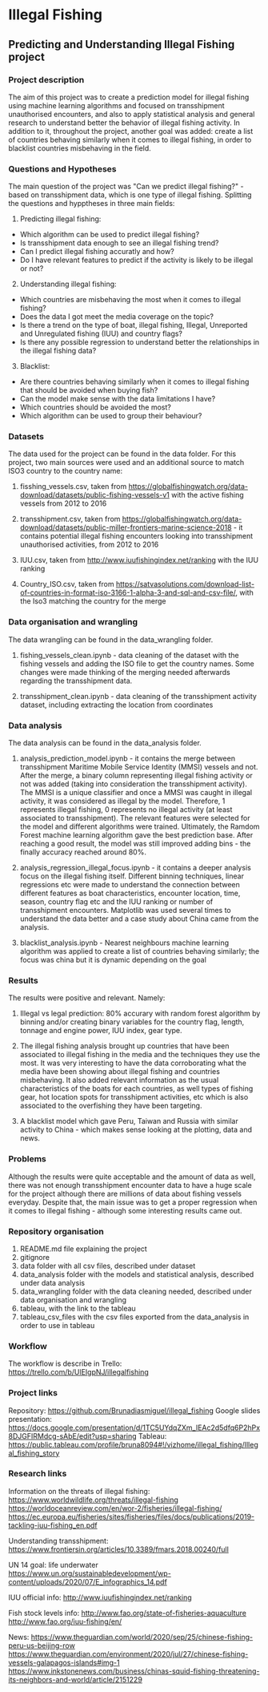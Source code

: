# Illegal Fishing

## Predicting and Understanding Illegal Fishing project

### Project description

The aim of this project was to create a prediction model for illegal fishing using machine learning algorithms and focused on transshipment unauthorised encounters, and also to apply statistical analysis and general research to understand better the behavior of illegal fishing activity. In addition to it, throughout the project, another goal was added: create a list of countries behaving similarly when it comes to illegal fishing, in order to blacklist countries misbehaving in the field. 

### Questions and Hypotheses

The main question of the project was "Can we predict illegal fishing?" - based on transshipment data, which is one type of illegal fishing. Splitting the questions and hypptheses in three main fields:

1) Predicting illegal fishing:
- Which algorithm can be used to predict illegal fishing?
- Is transshipment data enough to see an illegal fishing trend?
- Can I predict illegal fishing accuratly and how?
- Do I have relevant features to predict if the activity is likely to be illegal or not?

2) Understanding illegal fishing:
- Which countries are misbehaving the most when it comes to illegal fishing?
- Does the data I got meet the media coverage on the topic?
- Is there a trend on the type of boat, illegal fishing, Illegal, Unreported and Unregulated fishing (IUU) and country flags?
- Is there any possible regression to understand better the relationships in the illegal fishing data?

3) Blacklist:
- Are there countries behaving similarly when it comes to illegal fishing that should be avoided when buying fish?
- Can the model make sense with the data limitations I have?
- Which countries should be avoided the most?
- Which algorithm can be used to group their behaviour?


### Datasets

The data used for the project can be found in the data folder. For this project, two main sources were used and an additional source to match ISO3 country to the country name:

1)  fisshing_vessels.csv, taken from https://globalfishingwatch.org/data-download/datasets/public-fishing-vessels-v1 with the active fishing vessels from 2012 to 2016

2) transshipment.csv, taken from https://globalfishingwatch.org/data-download/datasets/public-miller-frontiers-marine-science-2018 - it contains potential illegal fishing encounters looking into transshipment unauthorised activities, from 2012 to 2016

3) IUU.csv, taken from http://www.iuufishingindex.net/ranking with the IUU ranking

4) Country_ISO.csv, taken from https://satvasolutions.com/download-list-of-countries-in-format-iso-3166-1-alpha-3-and-sql-and-csv-file/, with the Iso3 matching the country for the merge

### Data organisation and wrangling

The data wrangling can be found in the data_wrangling folder. 

1) fishing_vessels_clean.ipynb - data cleaning of the dataset with the fishing vessels and adding the ISO file to get the country names. Some changes were made thinking of the merging needed afterwards regarding the transshipment data.

2) transshipment_clean.ipynb - data cleaning of the transshipment activity dataset, including extracting the location from coordinates 

### Data analysis

The data analysis can be found in the data_analysis folder.

1) analysis_prediction_model.ipynb - it contains the merge between transshipment Maritime Mobile Service Identity (MMSI) vessels and not. After the merge, a binary column representing illegal fishing activity or not was added (taking into consideration the transshipment activity). The MMSI is a unique classifier and once a MMSI was caught in illegal activity, it was considered as illegal by the model. Therefore, 1 represents illegal fishing, 0 represents no illegal activity (at least associated to transshipment). The relevant features were selected for the model and different algorithms were trained. Ultimately, the Ramdom Forest machine learning algorithm gave the best prediction base. After reaching a good result, the model was still improved adding bins - the finally accuracy reached around 80%. 

2) analysis_regression_illegal_focus.ipynb - it contains a deeper analysis focus on the illegal fishing itself. Different binning techniques, linear regressions etc were made to understand the connection between different features as boat characteristics, encounter location, time, season, country flag etc and the IUU ranking or number of transshipment encounters. Matplotlib was used several times to understand the data better and a case study about China came from the analysis.

3) blacklist_analysis.ipynb - Nearest neighbours machine learning algorithm was applied to create a list of countries behaving similarly; the focus was china but it is dynamic depending on the goal

### Results

The results were positive and relevant. Namely:

1) Illegal vs legal prediction: 80% accurary with random forest algorithm by binning and/or creating binary variables for the country flag, length, tonnage and engine power, IUU index, gear type.

2) The illegal fishing analysis brought up countries that have been associated to illegal fishing in the media and the techniques they use the most. It was very interesting to have the data corroborating what the media have been showing about illegal fishing and countries misbehaving. It also added relevant information as the usual characteristics of the boats for each countries, as well types of fishing gear, hot location spots for transshipment activities, etc which is also associated to the overfishing they have been targeting.

3) A blacklist model which gave Peru, Taiwan and Russia with similar activity to China - which makes sense looking at the plotting, data and news.

### Problems

Although the results were quite acceptable and the amount of data as well, there was not enough transshipment encounter data to have a huge scale for the project although there are millions of data about fishing vessels everyday. Despite that, the main issue was to get a proper regression when it comes to illegal fishing - although some interesting results came out.

### Repository organisation

1) README.md file explaining the project
2) gitignore
3) data folder with all csv files, described under dataset
4) data_analysis folder with the models and statistical analysis, described under data analysis
5) data_wrangling folder with the data cleaning needed, described under data organisation and wrangling
6) tableau, with the link to the tableau 
7) tableau_csv_files with the csv files exported from the data_analysis in order to use in tableau


### Workflow

The workflow is describe in Trello: https://trello.com/b/UlEIgpNJ/illegalfishing

### Project links

Repository: https://github.com/Brunadiasmiguel/illegal_fishing
Google slides presentation: https://docs.google.com/presentation/d/1TC5UYdqZXm_IEAc2d5dfq6P2hPx8DJGFIRMdcg-sAbE/edit?usp=sharing
Tableau: https://public.tableau.com/profile/bruna8094#!/vizhome/illegal_fishing/Illegal_fishing_story


### Research links

Information on the threats of illegal fishing: https://www.worldwildlife.org/threats/illegal-fishing
https://worldoceanreview.com/en/wor-2/fisheries/illegal-fishing/
https://ec.europa.eu/fisheries/sites/fisheries/files/docs/publications/2019-tackling-iuu-fishing_en.pdf

Understanding transshipment: https://www.frontiersin.org/articles/10.3389/fmars.2018.00240/full

UN 14 goal: life underwater https://www.un.org/sustainabledevelopment/wp-content/uploads/2020/07/E_infographics_14.pdf

IUU official info: http://www.iuufishingindex.net/ranking

Fish stock levels info: http://www.fao.org/state-of-fisheries-aquaculture
http://www.fao.org/iuu-fishing/en/

News: https://www.theguardian.com/world/2020/sep/25/chinese-fishing-peru-us-beijing-row
https://www.theguardian.com/environment/2020/jul/27/chinese-fishing-vessels-galapagos-islands#img-1
https://www.inkstonenews.com/business/chinas-squid-fishing-threatening-its-neighbors-and-world/article/2151229


